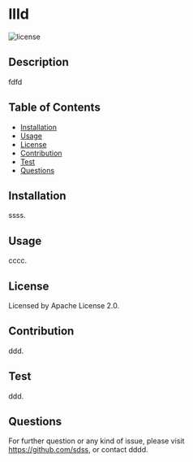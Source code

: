 # llld
![license](https://img.shields.io/badge/license-Apache%20License%202.0-green)
        
## Description
fdfd
    
## Table of Contents
- [Installation](#installation)
- [Usage](#usage)
- [License](#license)
- [Contribution](#contribution)
- [Test](#test)
- [Questions](#questions)
    
    
## Installation
ssss.
## Usage
cccc.
## License
Licensed by Apache License 2.0.
## Contribution
ddd.
## Test 
ddd.
    
## Questions
For further question or any kind of issue, please visit https://github.com/sdss, or contact dddd.